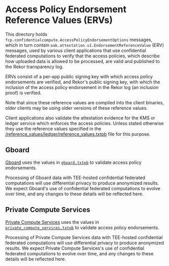 # Access Policy Endorsement Reference Values (ERVs)

This directory holds `fcp.confidentialcompute.AccessPolicyEndorsementOptions`
messages, which in turn contain `oak.attestation.v1.EndorsementReferenceValue`
(ERV) messages, used by various client applications that use confidential
federated computations to verify that the access policies, which describe how
uploaded data is allowed to be processed, are valid and published to the Rekor
transparency log.

ERVs consist of a per-app public signing key with which access policy
endorsements are verified, and Rekor's public signing key, with which the
inclusion of the access policy endorsement in the Rekor log (an inclusion proof)
is verified.

Note that since these reference values are compiled into the client binaries,
older clients may be using older versions of these reference values.

Client applications also validate the attestation evidence for the KMS or ledger
service which enforces the access policies. Unless stated otherwise they use the
reference values specified in the
[/reference_values/ledger/reference_values.txtpb](/reference_values/ledger/reference_values.txtpb)
file for this purpose.

## Gboard

[Gboard](https://play.google.com/store/apps/details?id=com.google.android.inputmethod.latin)
uses the values in [`gboard.txtpb`](gboard.txtpb) to validate access policy
endorsements.

Processing of Gboard data with TEE-hosted confidential federated computations
will use differential privacy to produce anonymized results. We expect Gboard's
use of confidential federated computations to evolve over time, and any changes
to these details will be reflected here.

## Private Compute Services

[Private Compute Services](https://play.google.com/store/apps/details?id=com.google.android.as.oss)
uses the values in
[`private_compute_services.txtpb`](private_compute_services.txtpb) to validate
access policy endorsements.

Processing of Private Compute Services data with TEE-hosted confidential
federated computations will use differential privacy to produce anonymized
results. We expect Private Compute Services's use of confidential federated
computations to evolve over time, and any changes to these details will be
reflected here.
